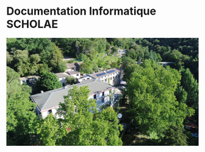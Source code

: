 

# Documentation Informatique SCHOLAE 
<!-- ![logo](_media/logo.png) -->

![](_media/scholae-vue-03.jpeg)